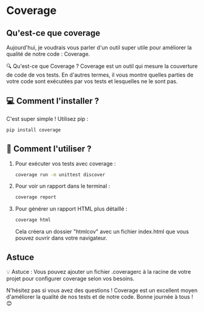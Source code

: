# Coverage

## Qu'est-ce que coverage
Aujourd'hui, je voudrais vous parler d'un outil super utile pour améliorer la qualité de notre code : Coverage.

🔍 Qu'est-ce que Coverage ?
Coverage est un outil qui mesure la couverture de code de vos tests. En d'autres termes, il vous montre quelles parties de votre code sont exécutées par vos tests et lesquelles ne le sont pas.

## 💻 Comment l'installer ?
C'est super simple ! Utilisez pip :
```bash
pip install coverage
```

## 🚀 Comment l'utiliser ?
1. Pour exécuter vos tests avec coverage :

   ```bash
   coverage run -m unittest discover
   ```

2. Pour voir un rapport dans le terminal :

   ```bash
   coverage report
   ```

3. Pour générer un rapport HTML plus détaillé :

   ```bash
   coverage html
   ```
   Cela créera un dossier "htmlcov" avec un fichier index.html que vous pouvez ouvrir dans votre navigateur.

## Astuce

💡 Astuce : Vous pouvez ajouter un fichier .coveragerc à la racine de votre projet pour configurer coverage selon vos besoins.

N'hésitez pas si vous avez des questions ! Coverage est un excellent moyen d'améliorer la qualité de nos tests et de notre code. Bonne journée à tous ! 😊

